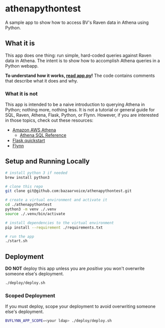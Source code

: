 # athenapythontest

A sample app to show how to access BV's Raven data in Athena using Python.

## What it is

This app does one thing: run simple, hard-coded queries against
Raven data in Athena. The intent is to show how to
accomplish Athena queries in a Python webapp.

**To understand how it works, [read app.py](./app.py)!** The code contains comments that describe what it does and why.

### What it is not

This app is intended to be a naive introduction to querying Athena in Python; nothing more, nothing less. It is not a
tutorial or general guide for SQL, Raven, Athena, Flask, Python, or Flynn. However, if you are interested in those
topics, check out these resources:

* [Amazon AWS Athena](https://aws.amazon.com/athena/)
  * [Athena SQL Reference](https://docs.aws.amazon.com/athena/latest/ug/functions-operators-reference-section.html)
* [Flask quickstart](http://flask.pocoo.org/docs/quickstart/)
* [Flynn](https://flynn.io/docs/basics)

## Setup and Running Locally

```bash
# install python 3 if needed
brew install python3

# clone this repo
git clone git@github.com:bazaarvoice/athenapythontest.git

# create a virtual environment and activate it
cd ./athenapythontest
python3 -m venv ./.venv
source ./.venv/bin/activate

# install dependencies to the virtual environment
pip install --requirement ./requirements.txt

# run the app
./start.sh
```

## Deployment

**DO NOT** deploy this app unless you are _positive_ you won't overwrite someone else's deployment.

```bash
./deploy/deploy.sh
```

### Scoped Deployment

If you must deploy, scope your deployment to avoid overwriting someone else's deployment.

```bash
BVFLYNN_APP_SCOPE=<your ldap> ./deploy/deploy.sh
```
